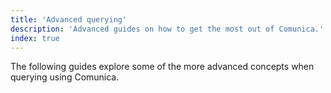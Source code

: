 ```yaml
---
title: 'Advanced querying'
description: 'Advanced guides on how to get the most out of Comunica.'
index: true
---
```


The following guides explore some of the more advanced concepts when querying using Comunica.
